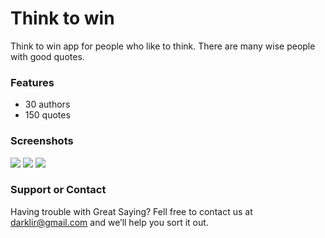 # Think to win

Think to win app for people who like to think. There are many wise people with good quotes.

### Features

- 30 authors
- 150 quotes

### Screenshots

![](3.png)
![](4.png)
![](5.png)

### Support or Contact

Having trouble with Great Saying? Fell free to contact us at darklir@gmail.com and we’ll help you sort it out.
